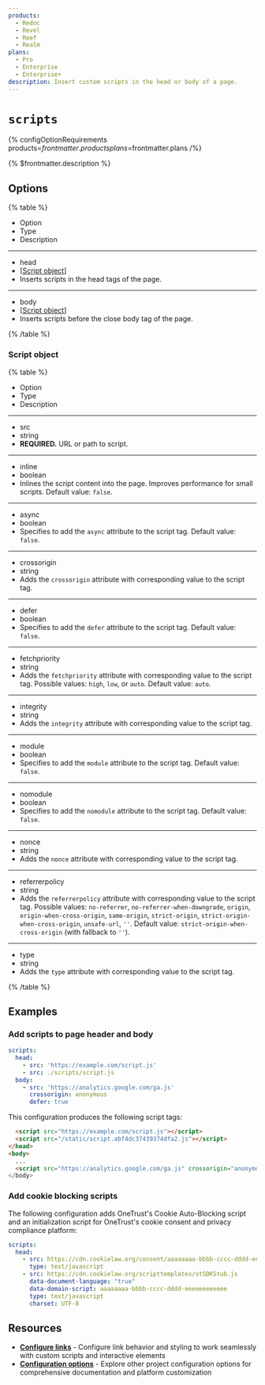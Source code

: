 ```yaml
---
products:
  - Redoc
  - Revel
  - Reef
  - Realm
plans:
  - Pro
  - Enterprise
  - Enterprise+
description: Insert custom scripts in the head or body of a page.
---
```

# `scripts`

{% configOptionRequirements products=$frontmatter.products plans=$frontmatter.plans /%}

{% $frontmatter.description %}

## Options

{% table %}

- Option
- Type
- Description

---

- head
- [[Script object](#script-object)]
- Inserts scripts in the head tags of the page.

---

- body
- [[Script object](#script-object)]
- Inserts scripts before the close body tag of the page.

{% /table %}

### Script object

{% table %}

- Option
- Type
- Description

---

- src
- string
- **REQUIRED.**
  URL or path to script.

---

- inline
- boolean
- Inlines the script content into the page.
  Improves performance for small scripts.
  Default value: `false`.

---

- async
- boolean
- Specifies to add the `async` attribute to the script tag.
  Default value: `false`.

---

- crossorigin
- string
- Adds the `crossorigin` attribute with corresponding value to the script tag.

---

- defer
- boolean
- Specifies to add the `defer` attribute to the script tag.
  Default value: `false`.

---

- fetchpriority
- string
- Adds the `fetchpriority` attribute with corresponding value to the script tag.
  Possible values: `high`, `low`, or `auto`.
  Default value: `auto`.

---

- integrity
- string
- Adds the `integrity` attribute with corresponding value to the script tag.

---

- module
- boolean
- Specifies to add the `module` attribute to the script tag.
  Default value: `false`.

---

- nomodule
- boolean
- Specifies to add the `nomodule` attribute to the script tag.
  Default value: `false`.

---

- nonce
- string
- Adds the `nonce` attribute with corresponding value to the script tag.

---

- referrerpolicy
- string
- Adds the `referrerpolicy` attribute with corresponding value to the script tag.
  Possible values: `no-referrer`, `no-referrer-when-downgrade`, `origin`, `origin-when-cross-origin`, `same-origin`, `strict-origin`, `strict-origin-when-cross-origin`, `unsafe-url`, `''`.
  Default value: `strict-origin-when-cross-origin` (with fallback to `''`).

---

- type
- string
- Adds the `type` attribute with corresponding value to the script tag.

{% /table %}

## Examples

### Add scripts to page header and body

```yaml
scripts:
  head:
    - src: 'https://example.com/script.js'
    - src: ./scripts/script.js
  body:
    - src: 'https://analytics.google.com/ga.js'
      crossorigin: anonymous
      defer: true
```

This configuration produces the following script tags:

```html
  <script src="https://example.com/script.js"></script>
  <script src="/static/script.abf4dc37439374dfa2.js"></script>
</head>
<body>
  ...
  <script src="https://analytics.google.com/ga.js" crossorigin="anonymous" defer>
</body>
```

### Add cookie blocking scripts

The following configuration adds OneTrust's Cookie Auto-Blocking script and an initialization script for OneTrust's cookie consent and privacy compliance platform:

```yaml {% title="redocly.yaml" %}
scripts:
  head:
    - src: https://cdn.cookielaw.org/consent/aaaaaaaa-bbbb-cccc-dddd-eeeeeeeeeeee/OtAutoBlock.js
      type: text/javascript
    - src: https://cdn.cookielaw.org/scripttemplates/otSDKStub.js
      data-document-language: "true"
      data-domain-script: aaaaaaaa-bbbb-cccc-dddd-eeeeeeeeeeee
      type: text/javascript
      charset: UTF-8
```

## Resources

- **[Configure links](./links.md)** - Configure link behavior and styling to work seamlessly with custom scripts and interactive elements
- **[Configuration options](./index.md)** - Explore other project configuration options for comprehensive documentation and platform customization